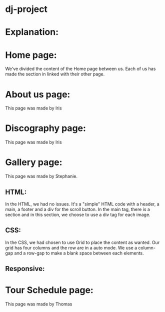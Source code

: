 # dj-project
Explanation:
============

Home page:
============
We've divided the content of the Home page between us. Each of us has made the section in linked with their other page. 

About us page:
==============
This page was made by Iris

Discography page:
=================
This page was made by Iris

Gallery page:
=============
This page was made by Stephanie.

HTML:
-----
In the HTML, we had no issues. It's a "simple" HTML code with a header, a main, a footer and a div for the scroll button. 
In the main tag, there is a section and in this section, we choose to use a div tag for each image.

CSS:
----
In the CSS, we had chosen to use Grid to place the content as wanted. Our grid has four columns and the row are in a auto mode. We use a column-gap and a row-gap to make a blank space between each elements.

Responsive:
----------


Tour Schedule page:
===================
This page was made by Thomas